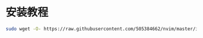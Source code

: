 # 安装教程
```sh
sudo wget -O- https://raw.githubusercontent.com/505384662/nvim/master/install.sh | sh
```
